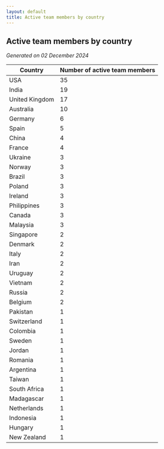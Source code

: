 ```yaml
---
layout: default
title: Active team members by country
---
```

## Active team members by country
*Generated on 02 December 2024*

| Country | Number of active team members |
| --- | --- |
| USA | 35 |
| India | 19 |
| United Kingdom | 17 |
| Australia | 10 |
| Germany | 6 |
| Spain | 5 |
| China | 4 |
| France | 4 |
| Ukraine | 3 |
| Norway | 3 |
| Brazil | 3 |
| Poland | 3 |
| Ireland | 3 |
| Philippines | 3 |
| Canada | 3 |
| Malaysia | 3 |
| Singapore | 2 |
| Denmark | 2 |
| Italy | 2 |
| Iran | 2 |
| Uruguay | 2 |
| Vietnam | 2 |
| Russia | 2 |
| Belgium | 2 |
| Pakistan | 1 |
| Switzerland | 1 |
| Colombia | 1 |
| Sweden | 1 |
| Jordan | 1 |
| Romania | 1 |
| Argentina | 1 |
| Taiwan | 1 |
| South Africa | 1 |
| Madagascar | 1 |
| Netherlands | 1 |
| Indonesia | 1 |
| Hungary | 1 |
| New Zealand | 1 |
